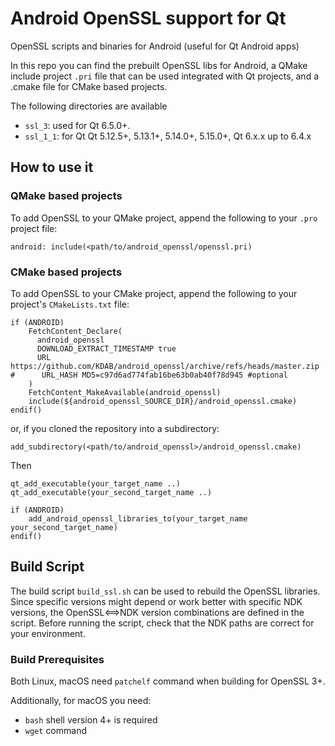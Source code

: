 # Android OpenSSL support for Qt
OpenSSL scripts and binaries for Android (useful for Qt Android apps)

In this repo you can find the prebuilt OpenSSL libs for Android, a QMake include project `.pri` file that can be used integrated with Qt projects, and a .cmake file for CMake based projects.

The following directories are available
* `ssl_3`: used for Qt 6.5.0+.
* `ssl_1_1`: for Qt Qt 5.12.5+, 5.13.1+, 5.14.0+, 5.15.0+, Qt 6.x.x up to 6.4.x

## How to use it
### QMake based projects
To add OpenSSL to your QMake project, append the following to your `.pro` project file:

```
android: include(<path/to/android_openssl/openssl.pri)
```

### CMake based projects
To add OpenSSL to your CMake project, append the following to your project's `CMakeLists.txt` file:

```
if (ANDROID)
    FetchContent_Declare(
      android_openssl
      DOWNLOAD_EXTRACT_TIMESTAMP true
      URL      https://github.com/KDAB/android_openssl/archive/refs/heads/master.zip
#      URL_HASH MD5=c97d6ad774fab16be63b0ab40f78d945 #optional
    )
    FetchContent_MakeAvailable(android_openssl)
    include(${android_openssl_SOURCE_DIR}/android_openssl.cmake)
endif()
```
or, if you cloned the repository into a subdirectory:

```
add_subdirectory(<path/to/android_openssl>/android_openssl.cmake)
```

Then

```
qt_add_executable(your_target_name ..)
qt_add_executable(your_second_target_name ..)

if (ANDROID)
    add_android_openssl_libraries_to(your_target_name your_second_target_name)
endif()

```

## Build Script

The build script `build_ssl.sh` can be used to rebuild the OpenSSL libraries. Since specific
versions might depend or work better with specific NDK versions, the OpenSSL<==>NDK version
combinations are defined in the script. Before running the script, check that the NDK paths
are correct for your environment.

### Build Prerequisites

Both Linux, macOS need `patchelf` command when building for OpenSSL 3+.

Additionally, for macOS you need:
- `bash` shell version 4+ is required
- `wget` command
